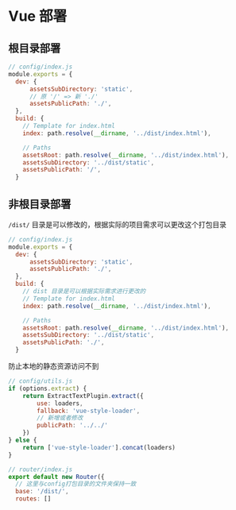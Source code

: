 <!--
 * @Author: your name
 * @Date: 2020-06-29 14:45:37
 * @LastEditTime: 2020-06-29 14:46:47
 * @LastEditors: Please set LastEditors
 * @Description: In User Settings Edit
 * @FilePath: /TeamBook/docs/Vue/Vue部署.md
-->

# Vue 部署

## 根目录部署

```javascript
// config/index.js
module.exports = {
  dev: {
      assetsSubDirectory: 'static',
      // 原 '/' => 新 './'
      assetsPublicPath: './',
  },
  build: {
    // Template for index.html
    index: path.resolve(__dirname, '../dist/index.html'),

    // Paths
    assetsRoot: path.resolve(__dirname, '../dist/index.html'),
    assetsSubDirectory: '../dist/static',
    assetsPublicPath: '/',
  }
```

## 非根目录部署

`/dist/` 目录是可以修改的，根据实际的项目需求可以更改这个打包目录

```javascript
// config/index.js
module.exports = {
  dev: {
      assetsSubDirectory: 'static',
      assetsPublicPath: './',
  },
  build: {
    // dist 目录是可以根据实际需求进行更改的
    // Template for index.html
    index: path.resolve(__dirname, '../dist/index.html'),

    // Paths
    assetsRoot: path.resolve(__dirname, '../dist/index.html'),
    assetsSubDirectory: '../dist/static',
    assetsPublicPath: './',
  }
```



防止本地的静态资源访问不到

```javascript
// config/utils.js
if (options.extract) {
    return ExtractTextPlugin.extract({
        use: loaders,
        fallback: 'vue-style-loader',
        // 新增或者修改
        publicPath: '../../'
    })
} else {
	return ['vue-style-loader'].concat(loaders)
}
```



```javascript
// router/index.js
export default new Router({
  // 这里与config打包目录的文件夹保持一致
  base: '/dist/',
  routes: []
```
